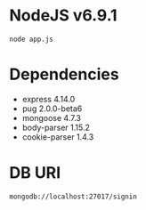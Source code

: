 ﻿# NodeJS v6.9.1
`node app.js`

# Dependencies
* express 4.14.0
* pug 2.0.0-beta6
* mongoose 4.7.3
* body-parser 1.15.2
* cookie-parser 1.4.3

# DB URI
`mongodb://localhost:27017/signin`